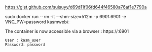 https://gist.github.com/suisuyy/d69d11f06fd644f46580a76af1e7790a

sudo docker run --rm  -it --shm-size=512m -p 6901:6901 -e VNC_PW=password kasmweb/<image>:<tag>

The container is now accessible via a browser : https://<IP>:6901

    User : kasm_user
    Password: password
